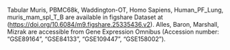 Tabular Muris, PBMC68k, Waddington-OT, Homo Sapiens, Human_PF_Lung, muris_mam_spl_T_B are available in figshare Dataset at (https://doi.org/10.6084/m9.figshare.25335436.v2). 
Alles, Baron, Marshall, Mizrak are accessible from Gene Expression Omnibus (Accession number: “GSE89164”, “GSE84133”, “GSE109447”, “GSE158002”).
